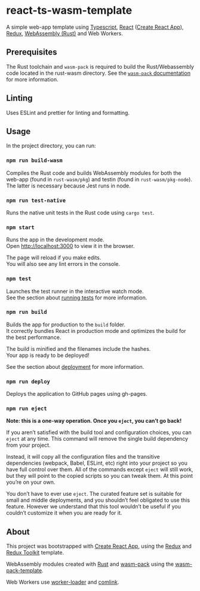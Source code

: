 # react-ts-wasm-template

A simple web-app template using [Typescript](https://www.typescriptlang.org/), [React](https://reactjs.org/)
([Create React App](https://github.com/facebook/create-react-app)), [Redux](https://redux.js.org/), [WebAssembly (Rust)](https://rustwasm.github.io/) and Web Workers.

## Prerequisites

The Rust toolchain and `wasm-pack` is required to build the Rust/Webassembly code located in the rust-wasm directory. See the [`wasm-pack` documentation](https://rustwasm.github.io/wasm-pack/book/quickstart.html) for more information.

## Linting

Uses ESLint and prettier for linting and formatting.

## Usage

In the project directory, you can run:

### `npm run build-wasm`

Compiles the Rust code and builds WebAssembly modules for both the web-app (found in `rust-wasm/pkg`) and testin (found in `rust-wasm/pkg-node`). The latter is necessary because Jest runs in node.

### `npm run test-native`

Runs the native unit tests in the Rust code using `cargo test`.

### `npm start`

Runs the app in the development mode.<br />
Open [http://localhost:3000](http://localhost:3000) to view it in the browser.

The page will reload if you make edits.<br />
You will also see any lint errors in the console.

### `npm test`

Launches the test runner in the interactive watch mode.<br />
See the section about [running tests](https://facebook.github.io/create-react-app/docs/running-tests) for more information.

### `npm run build`

Builds the app for production to the `build` folder.<br />
It correctly bundles React in production mode and optimizes the build for the best performance.

The build is minified and the filenames include the hashes.<br />
Your app is ready to be deployed!

See the section about [deployment](https://facebook.github.io/create-react-app/docs/deployment) for more information.

### `npm run deploy`

Deploys the application to GitHub pages using gh-pages.

### `npm run eject`

**Note: this is a one-way operation. Once you `eject`, you can’t go back!**

If you aren’t satisfied with the build tool and configuration choices, you can `eject` at any time. This command will remove the single build dependency from your project.

Instead, it will copy all the configuration files and the transitive dependencies (webpack, Babel, ESLint, etc) right into your project so you have full control over them. All of the commands except `eject` will still work, but they will point to the copied scripts so you can tweak them. At this point you’re on your own.

You don’t have to ever use `eject`. The curated feature set is suitable for small and middle deployments, and you shouldn’t feel obligated to use this feature. However we understand that this tool wouldn’t be useful if you couldn’t customize it when you are ready for it.

## About

This project was bootstrapped with [Create React App](https://github.com/facebook/create-react-app), using the [Redux](https://redux.js.org/) and [Redux Toolkit](https://redux-toolkit.js.org/) template.

WebAssembly modules created with [Rust](https://www.rust-lang.org/) and [wasm-pack](https://rustwasm.github.io/wasm-pack/) using the [wasm-pack-template](https://github.com/rustwasm/wasm-pack).

Web Workers use [worker-loader](https://github.com/webpack-contrib/worker-loader) and [comlink](https://github.com/GoogleChromeLabs/comlink).
